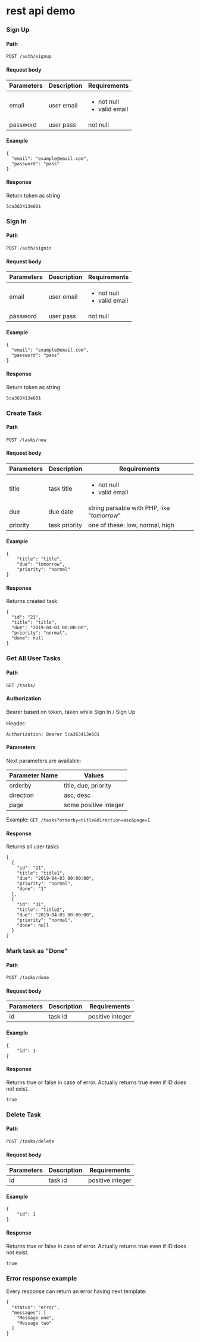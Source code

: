# rest api demo

### Sign Up

#### Path
```POST /auth/signup```

#### Request body
| Parameters|Description|Requirements|
| ---|---|---|
| email | user email | <ul><li>not null</li><li>valid email</li></ul>|
| password | user pass | not null |

#### Example
```
{
  "email": "example@email.com",
  "password": "pass"
}
```

#### Response
Return token as string
```
5ca363413e601
```

### Sign In

#### Path
```POST /auth/signin```

#### Request body
| Parameters|Description|Requirements|
| ---|---|---|
| email | user email | <ul><li>not null</li><li>valid email</li></ul>|
| password | user pass | not null |

#### Example
```
{
  "email": "example@email.com",
  "password": "pass"
}
```

#### Response
Return token as string
```
5ca363413e601
```

### Create Task

#### Path
```POST /tasks/new```

#### Request body
| Parameters|Description|Requirements|
| ---|---|---|
| title | task title | <ul><li>not null</li><li>valid email</li></ul>|
| due | due date | string parsable with PHP, like "*tomorrow*" |
| priority | task priority | one of these: low, normal, high |

#### Example
```
{
	"title": "title",
	"due": "tomorrow",
	"priority": "normal"
}
```

#### Response
Returns created task
```
{
  "id": "21",
  "title": "title",
  "due": "2019-04-03 00:00:00",
  "priority": "normal",
  "done": null
}
```



### Get All User Tasks

#### Path
```GET /tasks/```

#### Authorization
Bearer based on token, taken while Sign In / Sign Up

Header:

```Authorization: Bearer 5ca363413e601```

#### Parameters

Next parameters are available:

| Parameter Name | Values |
| --- | --- |
|orderby|title, due, priority|
|direction|asc, desc|
|page|some positive integer|

Example:
```GET /tasks?orderby=title&direction=asc&page=1```

#### Response
Returns all user tasks
```
[
  {
    "id": "21",
    "title": "title1",
    "due": "2019-04-03 00:00:00",
    "priority": "normal",
    "done": "1"
  },
  {
    "id": "31",
    "title": "title2",
    "due": "2019-04-03 00:00:00",
    "priority": "normal",
    "done": null
  }
]
```



### Mark task as "Done"

#### Path
```POST /tasks/done```

#### Request body
| Parameters|Description|Requirements|
| ---|---|---|
| id | task id | positive integer|

#### Example
```
{
	"id": 1
}
```

#### Response
Returns true or false in case of error. Actually returns true even if ID does not exist.
```
true
```


### Delete Task

#### Path
```POST /tasks/delete```

#### Request body
| Parameters|Description|Requirements|
| ---|---|---|
| id | task id | positive integer|

#### Example
```
{
	"id": 1
}
```

#### Response
Returns true or false in case of error. Actually returns true even if ID does not exist.
```
true
```

### Error response example
Every response can return an error having next template:
```
{
  "status": "error",
  "messages": [
    "Message one",
    "Message two"
  ]
}
```